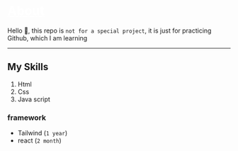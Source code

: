 # <a href="https://example.com" style="color: white;">About</a>
Hello 👋, this repo is `not for a special project`, it is just for practicing Github, which I am learning

---
## My Skills

1. Html
2. Css
3. Java script

### framework
- Tailwind (`1 year`)
- react (`2 month`)

